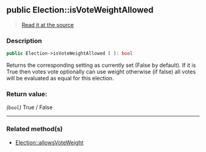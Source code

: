 ## public Election::isVoteWeightAllowed

> [Read it at the source](https://github.com/julien-boudry/Condorcet/blob/master/src/Election.php#L280)

### Description    

```php
public Election->isVoteWeightAllowed ( ): bool
```

Returns the corresponding setting as currently set (False by default).
If it is True then votes vote optionally can use weight otherwise (if false) all votes will be evaluated as equal for this election.
    

### Return value:   

*(`bool`)* True / False


---------------------------------------

### Related method(s)      

* [Election::allowsVoteWeight](/Docs/ApiReferences/Election%20Class/public%20Election--allowsVoteWeight.md)    
